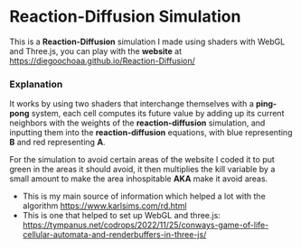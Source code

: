 # Reaction-Diffusion Simulation
This is a **Reaction-Diffusion** simulation I made using shaders with WebGL and Three.js, you can play with the **website** at https://diegoochoaa.github.io/Reaction-Diffusion/

### Explanation

It works by using two shaders that interchange themselves with a **ping-pong** system, 
each cell computes its future value by adding up its current neighbors with the weights of the **reaction-diffusion** simulation, 
and inputting them into the **reaction-diffusion** equations, with blue representing **B** and red representing **A**.

For the simulation to avoid certain areas of the website I coded it to put green in the areas it should avoid, it then multiplies the kill variable by a small amount to make the area inhospitable **AKA** make it avoid areas.

 - This is my main source of information which helped a lot with the algorithm https://www.karlsims.com/rd.html 
 - This is one that helped to set up WebGL and three.js: https://tympanus.net/codrops/2022/11/25/conways-game-of-life-cellular-automata-and-renderbuffers-in-three-js/




